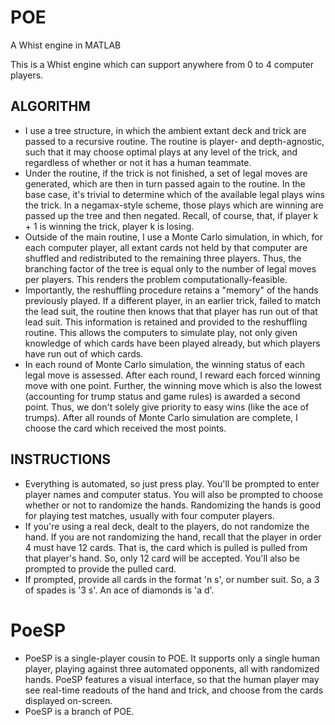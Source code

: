 # POE
A Whist engine in MATLAB

This is a Whist engine which can support anywhere from 0 to 4 computer players. 

## ALGORITHM

- I use a tree structure, in which the ambient extant deck and trick are passed to a recursive routine. 
The routine is player- and depth-agnostic, such that it may choose optimal plays at any level of the trick, and regardless of whether or not it has a human teammate. 
- Under the routine, if the trick is not finished, a set of legal moves are generated, which are then in turn passed again to the routine. In the base case, it's trivial to determine which of the available legal plays wins the trick. In a negamax-style scheme, those plays which are winning are passed up the tree and then negated. Recall, of course, that, if player k + 1 is winning the trick, player k is losing. 
- Outside of the main routine, I use a Monte Carlo simulation, in which, for each computer player, all extant cards not held by that computer are shuffled and redistributed to the remaining three players. Thus, the branching factor of the tree is equal only to the number of legal moves per players. This renders the problem computationally-feasible. 
- Importantly, the reshuffling procedure retains a "memory" of the hands previously played. If a different player, in an earlier trick, failed to match the lead suit, the routine then knows that that player has run out of that lead suit. This information is retained and provided to the reshuffling routine. This allows the computers to simulate play, not only given knowledge of which cards have been played already, but which players have run out of which cards. 
- In each round of Monte Carlo simulation, the winning status of each legal move is assessed. After each round, I reward each forced winning move with one point. Further, the winning move which is also the lowest (accounting for trump status and game rules) is awarded a second point. Thus, we don't solely give priority to easy wins (like the ace of trumps). After all rounds of Monte Carlo simulation are complete, I choose the card which received the most points.

## INSTRUCTIONS

- Everything is automated, so just press play. You'll be prompted to enter player names and computer status. You will also be prompted to choose whether or not to randomize the hands.  Randomizing the hands is good for playing test matches, usually with four computer players. 
- If you're using a real deck, dealt to the players, do not randomize the hand. If you are not randomizing the hand, recall that the player in order 4 must have 12 cards. That is, the card which is pulled is pulled from that player's hand. So, only 12 card will be accepted.  You'll also be prompted to provide the pulled card. 
- If prompted, provide all cards in the format 'n s', or number suit. So, a 3 of spades is '3 s'. An ace of diamonds is 'a d'.

# PoeSP 
- PoeSP is a single-player cousin to POE. It supports only a single human player, playing against three automated opponents, all with randomized hands. PoeSP features a visual interface, so that the human player may see real-time readouts of the hand and trick, and choose from the cards displayed on-screen.
- PoeSP is a branch of POE. 

